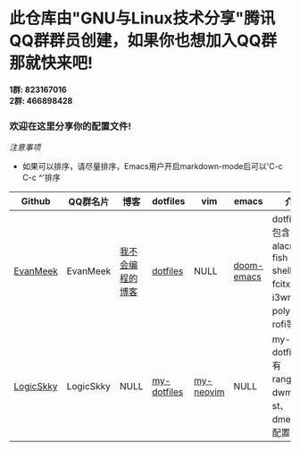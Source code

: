 # 此仓库由"GNU与Linux技术分享"腾讯QQ群群员创建，如果你也想加入QQ群那就快来吧!

**1群: 823167016** </br>
**2群: 466898428**

### 欢迎在这里分享你的配置文件!

*注意事项*
- 如果可以排序，请尽量排序，Emacs用户开启markdown-mode后可以'C-c C-c ^'排序

| Github                                    | QQ群名片  | 博客                                           | dotfiles                                                | vim                                                 | emacs                                                                 | 介绍                                                                  |
|-------------------------------------------|-----------|------------------------------------------------|---------------------------------------------------------|-----------------------------------------------------|-----------------------------------------------------------------------|-----------------------------------------------------------------------|
| [EvanMeek](https://github.com/EvanMeek)   | EvanMeek  | [我不会编程的博客](https://evanmeek.github.io) | [dotfiles](https://github.com/EvanMeek/dotfiles)        | NULL                                                | [doom-emacs](https://github.com/EvanMeek/dotfiles/tree/master/doom.d) | dotfiles中包含alacritty、fish shell、fcitx、i3wm、polybar、rofi等配置 |
| [LogicSkky](https://github.com/LogicSkky) | LogicSkky | NULL                                           | [my-dotfiles](https://github.com/LogicSkky/my-dotfiles) | [my-neovim](https://github.com/LogicSkky/my-neovim) | NULL                                                                  | my-dotfiles 中有 ranger、dwm、st、dmenu 等配置                        |
